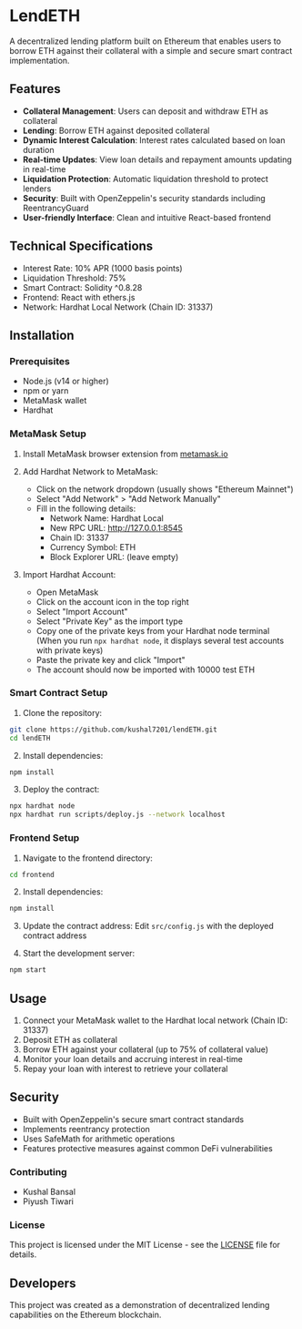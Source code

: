 # LendETH

A decentralized lending platform built on Ethereum that enables users to borrow ETH against their collateral with a simple and secure smart contract implementation.

## Features

- **Collateral Management**: Users can deposit and withdraw ETH as collateral
- **Lending**: Borrow ETH against deposited collateral
- **Dynamic Interest Calculation**: Interest rates calculated based on loan duration
- **Real-time Updates**: View loan details and repayment amounts updating in real-time
- **Liquidation Protection**: Automatic liquidation threshold to protect lenders
- **Security**: Built with OpenZeppelin's security standards including ReentrancyGuard
- **User-friendly Interface**: Clean and intuitive React-based frontend

## Technical Specifications

- Interest Rate: 10% APR (1000 basis points)
- Liquidation Threshold: 75%
- Smart Contract: Solidity ^0.8.28
- Frontend: React with ethers.js
- Network: Hardhat Local Network (Chain ID: 31337)

## Installation

### Prerequisites

- Node.js (v14 or higher)
- npm or yarn
- MetaMask wallet
- Hardhat

### MetaMask Setup

1. Install MetaMask browser extension from [metamask.io](https://metamask.io/)

2. Add Hardhat Network to MetaMask:
   - Click on the network dropdown (usually shows "Ethereum Mainnet")
   - Select "Add Network" > "Add Network Manually"
   - Fill in the following details:
     - Network Name: Hardhat Local
     - New RPC URL: http://127.0.0.1:8545
     - Chain ID: 31337
     - Currency Symbol: ETH
     - Block Explorer URL: (leave empty)

3. Import Hardhat Account:
   - Open MetaMask
   - Click on the account icon in the top right
   - Select "Import Account"
   - Select "Private Key" as the import type
   - Copy one of the private keys from your Hardhat node terminal
     (When you run `npx hardhat node`, it displays several test accounts with private keys)
   - Paste the private key and click "Import"
   - The account should now be imported with 10000 test ETH

### Smart Contract Setup

1. Clone the repository:
```bash
git clone https://github.com/kushal7201/lendETH.git
cd lendETH
```

2. Install dependencies:
```bash
npm install
```

3. Deploy the contract:
```bash
npx hardhat node
npx hardhat run scripts/deploy.js --network localhost
```

### Frontend Setup

1. Navigate to the frontend directory:
```bash
cd frontend
```

2. Install dependencies:
```bash
npm install
```

3. Update the contract address:
Edit `src/config.js` with the deployed contract address

4. Start the development server:
```bash
npm start
```

## Usage

1. Connect your MetaMask wallet to the Hardhat local network (Chain ID: 31337)
2. Deposit ETH as collateral
3. Borrow ETH against your collateral (up to 75% of collateral value)
4. Monitor your loan details and accruing interest in real-time
5. Repay your loan with interest to retrieve your collateral

## Security

- Built with OpenZeppelin's secure smart contract standards
- Implements reentrancy protection
- Uses SafeMath for arithmetic operations
- Features protective measures against common DeFi vulnerabilities

### Contributing

- Kushal Bansal
- Piyush Tiwari

### License

This project is licensed under the MIT License - see the [LICENSE](./LICENSE) file for details.

## Developers

This project was created as a demonstration of decentralized lending capabilities on the Ethereum blockchain.